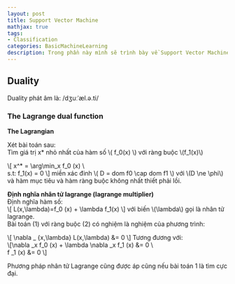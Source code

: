 ```yaml
---
layout: post
title: Support Vector Machine
mathjax: true
tags:
- Classification
categories: BasicMachineLearning
description: Trong phần này mình sẽ trình bày về Support Vector Machine và các lý thuyết đi kèm.
---
```


## Duality
Duality phát âm là: /dʒuːˈæl.ə.ti/   


### The Lagrange dual function
**The Lagrangian**  

Xét bài toán sau:   
Tìm giá trị x* nhỏ nhất của hàm số \\( f_0(x) \\) với ràng buộc \\(f_1(x)\\)  

\\[
x^* = \arg\min_x f_0 (x) \\\
s.t: f_1(x) = 0
\\]
miền xác đinh \\( D = dom f0 \cap dom f1 \\) với \\(D \ne \phi\\) và hàm mục tiêu và hàm ràng buộc không nhất thiết phải lồi.   

**Định nghĩa nhân tử lagrange (lagrange multiplier)**   
Định nghĩa hàm số:   
\\[
L(x,\lambda)=f_0 (x) + \lambda f_1(x)
\\]
với biến \\(\lambda\\) gọi là nhân tử lagrange.     
Bài toán (1) với ràng buộc (2) có nghiệm là nghiệm của phương trình:   

\\[ \nabla _ {x,\lambda} L(x,\lambda) &= 0
\\]
Tương đương với:   
\\[\nabla _x f_0 (x) + \lambda \nabla _x f_1 (x) &= 0 \\\
f _1 (x) &= 0
\\]

Phương pháp nhân tử Lagrange cũng được áp cũng nếu bài toán 1 là tìm cực đại.  



<!--    \\[  \\]  \\(  \\)   -->
<!--                         -->
